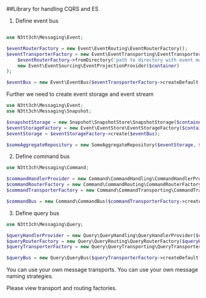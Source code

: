##Library for handling CQRS and ES

1. Define event bus

```php

use N3tt3ch\Messaging\Event;

$eventRouterFactory = new Event\EventRouting\EventRouterFactory();
$eventTransporterFactory = new Event\EventTransporting\EventTransporterFactory(
	$eventRouterFactory->fromDirectory('path to directory with event map'),
	new Event\EventSourcing\EventProjectionProvider($container)
);

$eventBus = new Event\EventBus($eventTransporterFactory->createDefault());
```

Further we need to create event storage and event stream

```php
use N3tt3ch\Messaging\Event;
use N3tt3ch\Messaging\Snapshot;

$snapshotStorage = new Snapshot\SnapshotStore\SnapshotStorage($container->get(Snapshot\Persist\SnapshotRepository::class));
$eventStorageFactory = new Event\EventStore\EventStorageFactory($container->get(Event\Persist\EventStreamRepository::class));
$eventStorage = $eventStorageFactory->create($eventBus);

$someAggregateRepository = new SomeAggregateRepository($eventStorage, $snapshotStorage);
```

2. Define command bus

```php
use N3tt3ch\Messaging\Command;

$commandHandlerProvider = new Command\CommandHandling\CommandHandlerProvider($container);
$commandRouterFactory = new Command\CommandRouting\CommandRouterFactory($commandHandlerProvider);
$commandTransporterFactory = new Command\CommandTransporting\CommandTransporterFactory($commandRouterFactory->createDefault());

$commandBus = new Command\CommandBus($commandTransporterFactory->createDefault());
```

3. Define query bus

```php
use N3tt3ch\Messaging\Query;

$queryHandlerProvider = new Query\QueryHandling\QueryHandlerProvider($container);
$queryRouterFactory = new Query\QueryRouting\QueryRouterFactory($queryHandlerProvider);
$queryTransporterFactory = new Query\QueryTransporting\QueryTransporterFactory($queryRouterFactory->createDefault());

$queryBus = new Query\QueryBus($queryTransporterFactory->createDefault());
```

You can use your own message transports.
You can use your own message naming strategies.

Please view transport and routing factories.

